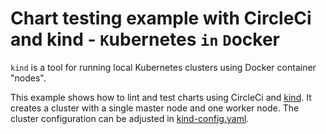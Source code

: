 # Chart testing example with CircleCi and kind - `K`ubernetes `in` `D`ocker

`kind` is a tool for running local Kubernetes clusters using Docker container "nodes".

This example shows how to lint and test charts using CircleCi and [kind](https://github.com/kubernetes-sigs/kind).
It creates a cluster with a single master node and one worker node.
The cluster configuration can be adjusted in [kind-config.yaml](test/kind-config.yaml).
